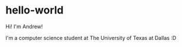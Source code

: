 # hello-world

Hi! I'm Andrew!

I'm a computer science student at The University of Texas at Dallas :D
